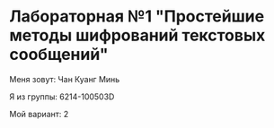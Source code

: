 # Лабораторная №1 "Простейшие методы шифрований текстовых сообщений"
Меня зовут: Чан Куанг Минь

Я из группы: 6214-100503D

Мой вариант: 2
